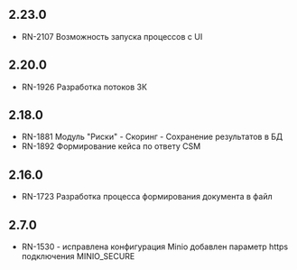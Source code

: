 ## 2.23.0

- RN-2107 Возможность запуска процессов с UI

## 2.20.0

- RN-1926 Разработка потоков ЗК

## 2.18.0

- RN-1881 Модуль "Риски" - Скоринг - Сохранение результатов в БД
- RN-1892 Формирование кейса по ответу CSM

## 2.16.0

- RN-1723 Разработка процесса формирования документа в файл

## 2.7.0

- RN-1530 - исправлена конфигурация Minio добавлен параметр https подключения MINIO_SECURE
